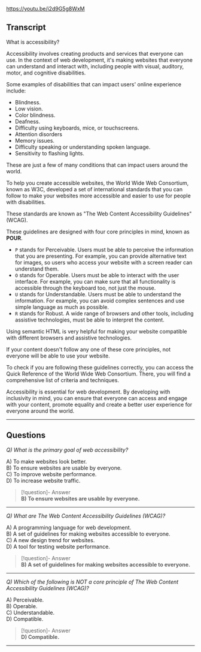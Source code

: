 https://youtu.be/i2d9G5g8WxM

## Transcript
What is accessibility?

Accessibility involves creating products and services that everyone can use. In the context of web development, it's making websites that everyone can understand and interact with, including people with visual, auditory, motor, and cognitive disabilities.

Some examples of disabilities that can impact users' online experience include:

*   Blindness.
*   Low vision.
*   Color blindness.
*   Deafness.
*   Difficulty using keyboards, mice, or touchscreens.
*   Attention disorders
*   Memory issues.
*   Difficulty speaking or understanding spoken language.
*   Sensitivity to flashing lights.

These are just a few of many conditions that can impact users around the world.

To help you create accessible websites, the World Wide Web Consortium, known as W3C, developed a set of international standards that you can follow to make your websites more accessible and easier to use for people with disabilities.

These standards are known as "The Web Content Accessibility Guidelines" (WCAG).

These guidelines are designed with four core principles in mind, known as **POUR**.

*   `P` stands for Perceivable. Users must be able to perceive the information that you are presenting. For example, you can provide alternative text for images, so users who access your website with a screen reader can understand them.
*   `O` stands for Operable. Users must be able to interact with the user interface. For example, you can make sure that all functionality is accessible through the keyboard too, not just the mouse.
*   `U` stands for Understandable. Users must be able to understand the information. For example, you can avoid complex sentences and use simple language as much as possible.
*   `R` stands for Robust. A wide range of browsers and other tools, including assistive technologies, must be able to interpret the content.

Using semantic HTML is very helpful for making your website compatible with different browsers and assistive technologies.

If your content doesn't follow any one of these core principles, not everyone will be able to use your website.

To check if you are following these guidelines correctly, you can access the Quick Reference of the World Wide Web Consortium. There, you will find a comprehensive list of criteria and techniques.

Accessibility is essential for web development. By developing with inclusivity in mind, you can ensure that everyone can access and engage with your content, promote equality and create a better user experience for everyone around the world.

---
## Questions
*Q) What is the primary goal of web accessibility?*

A) To make websites look better.  
B) To ensure websites are usable by everyone.  
C) To improve website performance.  
D) To increase website traffic.  

> [!question]- Answer  
> **B) To ensure websites are usable by everyone.**  

---

*Q) What are The Web Content Accessibility Guidelines (WCAG)?*

A) A programming language for web development.  
B) A set of guidelines for making websites accessible to everyone.  
C) A new design trend for websites.  
D) A tool for testing website performance.  

> [!question]- Answer  
> **B) A set of guidelines for making websites accessible to everyone.**  

---

*Q) Which of the following is NOT a core principle of The Web Content Accessibility Guidelines (WCAG)?*

A) Perceivable.  
B) Operable.  
C) Understandable.  
D) Compatible.  

> [!question]- Answer  
> **D) Compatible.**  

---